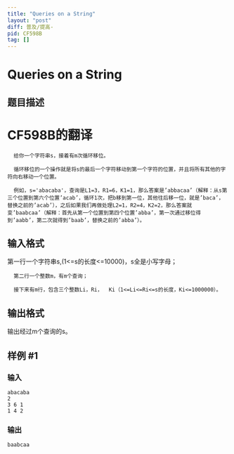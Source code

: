 ```yaml
---
title: "Queries on a String"
layout: "post"
diff: 普及/提高-
pid: CF598B
tag: []
---
```


# Queries on a String

## 题目描述

# **CF598B的翻译**
      给你一个字符串s，接着有m次循环移位。
      循环移位的一个操作就是将s的最后一个字符移动到第一个字符的位置，并且将所有其他的字符向右移动一个位置。
      例如，s='abacaba'，查询是L1=3，R1=6，K1=1，那么答案是’abbacaa’（解释：从s第三个位置到第六个位置’acab’，循环1次，把b移到第一位，其他往后移一位，就是’baca’，替换之前的’acab’），之后如果我们再做处理L2=1，R2=4，K2=2，那么答案就变’baabcaa’（解释：首先从第一个位置到第四个位置’abba’，第一次通过移位得到’aabb’，第二次就得到’baab’，替换之前的’abba’）。

## 输入格式

第一行一个字符串s,(1<=s的长度<=10000)，s全是小写字母；
      第二行一个整数m，有m个查询；
      接下来有m行，包含三个整数Li，Ri，  Ki（1<=Li<=Ri<=s的长度，Ki<=1000000）。

## 输出格式

输出经过m个查询的s。

## 样例 #1

### 输入

```
abacaba
2
3 6 1
1 4 2

```

### 输出

```
baabcaa

```

